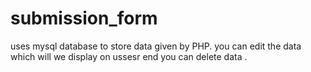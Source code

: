 # submission_form
uses mysql database to store data given by PHP.
you can edit the data which will we display on ussesr end
you can delete data .

